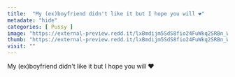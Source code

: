 ```yaml
---
title:  "My (ex)boyfriend didn't like it but I hope you will ❤️"
metadate: "hide"
categories: [ Pussy ]
image: "https://external-preview.redd.it/lxBmdijm5SdS8fio24FuWkq2SRBn_WRLl5Ll_zQFrOE.jpg?auto=webp&s=7b6fed26cd6da306dc59f6533385fb0dc14f8292"
thumb: "https://external-preview.redd.it/lxBmdijm5SdS8fio24FuWkq2SRBn_WRLl5Ll_zQFrOE.jpg?width=216&crop=smart&auto=webp&s=d89a82fce08ffb6a415fe049586b913b6f6de808"
visit: ""
---
```

My (ex)boyfriend didn't like it but I hope you will ❤️
